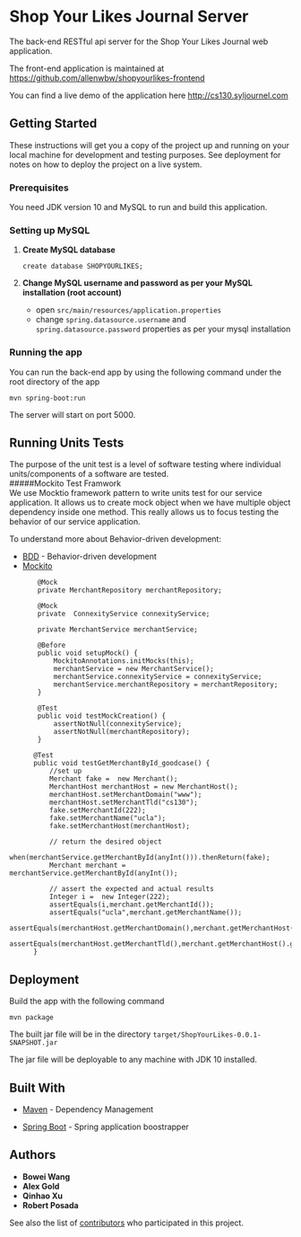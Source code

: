 # Shop Your Likes Journal Server

The back-end RESTful api server for the Shop Your Likes Journal web application.

The front-end application is maintained at <https://github.com/allenwbw/shopyourlikes-frontend>

You can find a live demo of the application here <http://cs130.syljournel.com>

## Getting Started

These instructions will get you a copy of the project up and running on your local machine for development and testing purposes. See deployment for notes on how to deploy the project on a live system.

### Prerequisites

You need JDK version 10 and MySQL to run and build this application. 

### Setting up MySQL
1. **Create MySQL database**

    ```
    create database SHOPYOURLIKES;
    ```

2. **Change MySQL username and password as per your MySQL installation (root account)**

    + open `src/main/resources/application.properties`
    + change `spring.datasource.username` and `spring.datasource.password` properties as per your mysql installation


### Running the app
You can run the back-end app by using the following command under the root directory of the app

    mvn spring-boot:run

The server will start on port 5000.
    
    
## Running Units Tests

The purpose of the unit test is a level of software testing where individual units/components of a software 
are tested.<br/>
#####Mockito Test Framwork <br/>
We use Mocktio framework pattern to write units test for our service application. It allows us
to create mock object when we have multiple object dependency inside one method. This really allows
us to focus testing the behavior of our service application. <br/>

To understand more about Behavior-driven development:
* [BDD](https://en.wikipedia.org/wiki/Behavior-driven_development) - Behavior-driven development
* [Mockito](http://static.javadoc.io/org.mockito/mockito-core/2.18.3/org/mockito/BDDMockito.html)

```
       @Mock
       private MerchantRepository merchantRepository;
   
       @Mock
       private  ConnexityService connexityService;
   
       private MerchantService merchantService;
   
       @Before
       public void setupMock() {
           MockitoAnnotations.initMocks(this);
           merchantService = new MerchantService();
           merchantService.connexityService = connexityService;
           merchantService.merchantRepository = merchantRepository;
       }
   
       @Test
       public void testMockCreation() {
           assertNotNull(connexityService);
           assertNotNull(merchantRepository);
       }
    
      @Test
      public void testGetMerchantById_goodcase() {
          //set up
          Merchant fake =  new Merchant();
          MerchantHost merchantHost = new MerchantHost();
          merchantHost.setMerchantDomain("www");
          merchantHost.setMerchantTld("cs130");
          fake.setMerchantId(222);
          fake.setMerchantName("ucla");
          fake.setMerchantHost(merchantHost);
  
          // return the desired object
          when(merchantService.getMerchantById(anyInt())).thenReturn(fake);
          Merchant merchant =  merchantService.getMerchantById(anyInt());
  
          // assert the expected and actual results
          Integer i =  new Integer(222);
          assertEquals(i,merchant.getMerchantId());
          assertEquals("ucla",merchant.getMerchantName());
          assertEquals(merchantHost.getMerchantDomain(),merchant.getMerchantHost().getMerchantDomain());
          assertEquals(merchantHost.getMerchantTld(),merchant.getMerchantHost().getMerchantTld());
      }
```
## Deployment

Build the app with the following command

```
mvn package
```

The built jar file will be in the directory `target/ShopYourLikes-0.0.1-SNAPSHOT.jar`

The jar file will be deployable to any machine with JDK 10 installed.

## Built With

* [Maven](https://maven.apache.org/) - Dependency Management

* [Spring Boot](https://projects.spring.io/spring-boot/) - Spring application boostrapper

## Authors

* **Bowei Wang** 
* **Alex Gold** 
* **Qinhao Xu** 
* **Robert Posada** 

See also the list of [contributors](https://github.com/your/project/contributors) who participated in this project.

